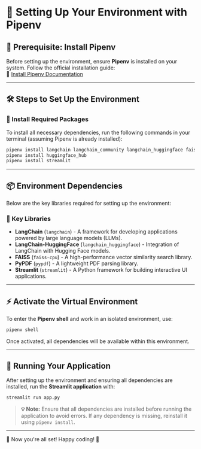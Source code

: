 # 🚀 Setting Up Your Environment with Pipenv

## 📌 Prerequisite: Install Pipenv
Before setting up the environment, ensure **Pipenv** is installed on your system. Follow the official installation guide:  
🔗 [Install Pipenv Documentation](https://pipenv.pypa.io/en/latest/installation.html)

---

## 🛠 Steps to Set Up the Environment

### 🔹 Install Required Packages
To install all necessary dependencies, run the following commands in your terminal (assuming Pipenv is already installed):

```bash
pipenv install langchain langchain_community langchain_huggingface faiss-cpu pypdf
pipenv install huggingface_hub
pipenv install streamlit
```

---

## 📦 Environment Dependencies
Below are the key libraries required for setting up the environment:

### 🔑 Key Libraries
- **LangChain** (`langchain`) - A framework for developing applications powered by large language models (LLMs).
- **LangChain-HuggingFace** (`langchain_huggingface`) - Integration of LangChain with Hugging Face models.
- **FAISS** (`faiss-cpu`) - A high-performance vector similarity search library.
- **PyPDF** (`pypdf`) - A lightweight PDF parsing library.
- **Streamlit** (`streamlit`) - A Python framework for building interactive UI applications.

---

## ⚡ Activate the Virtual Environment
To enter the **Pipenv shell** and work in an isolated environment, use:

```bash
pipenv shell
```

Once activated, all dependencies will be available within this environment.

---

## 🚀 Running Your Application
After setting up the environment and ensuring all dependencies are installed, run the **Streamlit application** with:

```bash
streamlit run app.py
```

> **💡 Note:** Ensure that all dependencies are installed before running the application to avoid errors. If any dependency is missing, reinstall it using `pipenv install`.

---

🎯 Now you're all set! Happy coding! 🚀

